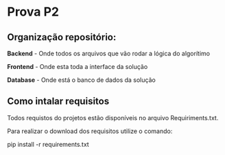 # Prova P2
## Organização repositório:
**Backend** - Onde todos os arquivos que vão rodar a lógica do algorítimo

**Frontend** - Onde esta toda a interface da solução

**Database** - Onde está o banco de dados da solução

## Como intalar requisitos
Todos requistos do projetos estão disponíveis no arquivo Requiriments.txt.

Para realizar o download dos requisitos utilize o comando:

pip install -r requirements.txt
